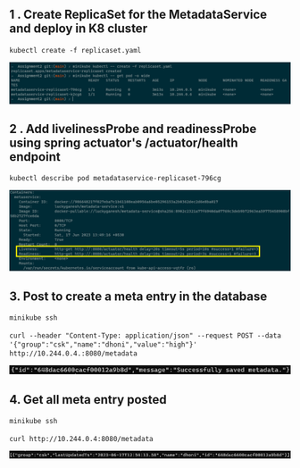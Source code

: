 ## 1 . Create ReplicaSet for the MetadataService and deploy in K8 cluster

```
kubectl create -f replicaset.yaml
```

![](./Assignment2-task1.png)

## 2 . Add livelinessProbe and readinessProbe using spring actuator's /actuator/health endpoint

```
kubectl describe pod metadataservice-replicaset-796cg
```

![](./Assignment2-task2.png)

## 3. Post to create a meta entry in the database

```
minikube ssh

curl --header "Content-Type: application/json" --request POST --data '{"group":"csk","name":"dhoni","value":"high"}' http://10.244.0.4.:8080/metadata
```

![](./Assignment2-task3.png)

## 4. Get all meta entry posted

```
minikube ssh

curl http://10.244.0.4:8080/metadata

```

![](./Assignment2-task4.png)
